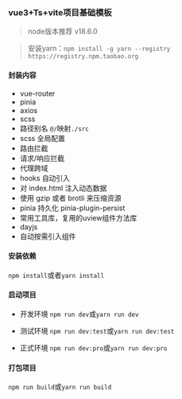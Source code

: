 ### vue3+Ts+vite项目基础模板

> node版本推荐 v18.6.0

> 安装yarn：`npm install -g yarn --registry https://registry.npm.taobao.org`

#### 封装内容
- vue-router
- pinia
- axios 
- scss
- 路径别名 `@/`映射`./src`
- scss 全局配置
- 路由拦截
- 请求/响应拦截
- 代理跨域
- hooks 自动引入
- 对 index.html 注入动态数据
- 使用 gzip 或者 brotli 来压缩资源
- pinia 持久化 pinia-plugin-persist
- 常用工具库，复用的uview组件方法库
- dayjs
- 自动按需引入组件

#### 安装依赖
`npm install`或者`yarn install`

#### 启动项目

- 开发环境
`npm run dev`或`yarn run dev`

- 测试环境
`npm run dev:test`或`yarn run dev:test`

- 正式环境
`npm run dev:pro`或`yarn run dev:pro`

#### 打包项目
`npm run build`或`yarn run build`

